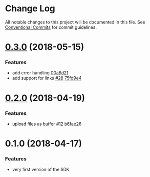 # Change Log

All notable changes to this project will be documented in this file.
See [Conventional Commits](https://conventionalcommits.org) for commit guidelines.

<a name="0.3.0"></a>

# [0.3.0](https://github.com/WeTransfer/wetransfer-js-sdk/compare/v0.2.0...v0.3.0) (2018-05-15)

### Features

* add error handling [00a8d21](https://github.com/WeTransfer/wetransfer-js-sdk/commit/00a8d21)
* add support for links [#28](https://github.com/WeTransfer/wetransfer-js-sdk/issues/28) [75fd9e4](https://github.com/WeTransfer/wetransfer-js-sdk/commit/75fd9e4)

<a name="0.2.0"></a>

# [0.2.0](https://github.com/WeTransfer/wetransfer-js-sdk/compare/v0.1.0...v0.2.0) (2018-04-19)

### Features

* upload files as buffer [#12](https://github.com/WeTransfer/wetransfer-js-sdk/issues/12) [b6fae26](https://github.com/WeTransfer/wetransfer-js-sdk/commit/b6fae26)

<a name="0.1.0"></a>

# 0.1.0 (2018-04-17)

### Features

* very first version of the SDK
